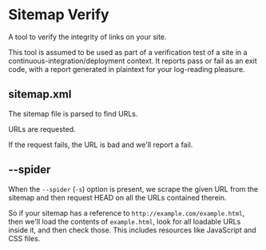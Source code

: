 Sitemap Verify
====

A tool to verify the integrity of links on your site.

This tool is assumed to be used as part of a verification test of a site in a continuous-integration/deployment context. It reports pass or fail as an exit code, with a report generated in plaintext for your log-reading pleasure.

sitemap.xml
---

The sitemap file is parsed to find URLs.

URLs are requested.

If the request fails, the URL is bad and we'll report a fail.

--spider
---

When the `--spider` (`-s`) option is present, we scrape the given URL from the sitemap and then request HEAD on all the URLs contained therein.

So if your sitemap has a reference to `http://example.com/example.html`, then we'll load the contents of `example.html`, look for all loadable URLs inside it, and then check those. This includes resources like JavaScript and CSS files.
